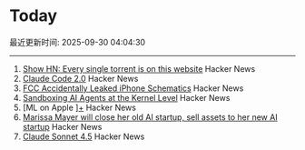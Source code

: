 # Today

最近更新时间: 2025-09-30 04:04:30

--- 
1. [Show HN: Every single torrent is on this website](https://infohash.lol/) Hacker News
2. [Claude Code 2.0](https://www.npmjs.com/package/@anthropic-ai/claude-code) Hacker News
3. [FCC Accidentally Leaked iPhone Schematics](https://www.engadget.com/big-tech/fcc-accidentally-leaked-iphone-schematics-potentially-giving-rivals-a-peek-at-company-secrets-154551807.html) Hacker News
4. [Sandboxing AI Agents at the Kernel Level](https://www.greptile.com/blog/sandboxing-agents-at-the-kernel-level) Hacker News
5. [ML on Apple ][+](https://mdcramer.github.io/apple-2-blog/k-means/) Hacker News
6. [Marissa Mayer will close her old AI startup, sell assets to her new AI startup](https://techcrunch.com/2025/09/29/marissa-mayer-will-close-her-old-startup-sell-assets-to-her-new-startup/) Hacker News
7. [Claude Sonnet 4.5](https://www.anthropic.com/news/claude-sonnet-4-5) Hacker News
